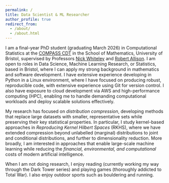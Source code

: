 ```yaml
---
permalink: /
title: Data Scientist & ML Researcher
author_profile: true
redirect_from: 
  - /about/
  - /about.html
---
```


I am a final-year PhD student (graduating March 2026) in Computational Statistics at the [COMPASS CDT](https://www.bristol.ac.uk/cdt/compass/) in the School of Mathematics, University of Bristol, supervised by Professors [Nick Whiteley](https://sites.google.com/view/nickwhiteley/) and [Robert Allison](https://research-information.bris.ac.uk/en/persons/robert-f-allison). I am open to roles in Data Science, Machine Learning Research, or Statistics, based in Bristol, where I can apply my strong background in mathematics and software development. I have extensive experience developing in Python in a Linux environment, where I have focused on producing robust, reproducible code, with extensive experience using Git for version control. I also have exposure to cloud development via AWS and high-performance computing (HPC), enabling me to handle demanding computational workloads and deploy scalable solutions effectively.

My research has focused on *distribution compression*, developing methods that replace large datasets with smaller, representative sets while preserving their key statistical properties. In particular, I study kernel-based approaches in *Reproducing Kernel Hilbert Spaces* (RKHS), where we have extended compression beyond unlabelled (marginal) distributions to joint and conditional distributions, and further to dimensionality reduction. More broadly, I am interested in approaches that enable large-scale machine learning while reducing the *financial, environmental, and computational* costs of modern artificial intelligence.

When I am not doing research, I enjoy reading (currently working my way through the Dark Tower series) and playing games (thoroughly addicted to Total War). I also enjoy outdoor sports such as bouldering and running.

